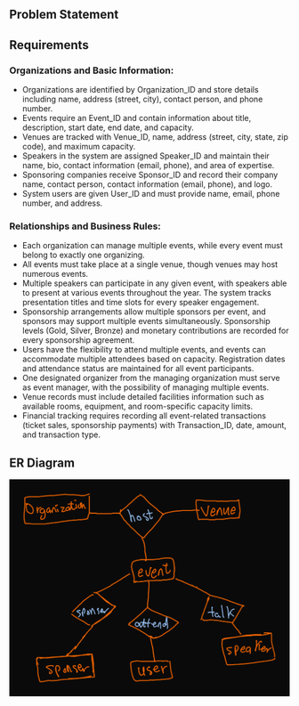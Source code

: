 ## Problem Statement

## Requirements 

### Organizations and Basic Information:

* Organizations are identified by Organization_ID and store details including name, address (street, city), contact person, and phone number.
* Events require an Event_ID and contain information about title, description, start date, end date, and capacity.
* Venues are tracked with Venue_ID, name, address (street, city, state, zip code), and maximum capacity.
* Speakers in the system are assigned Speaker_ID and maintain their name, bio, contact information (email, phone), and area of expertise.
* Sponsoring companies receive Sponsor_ID and record their company name, contact person, contact information (email, phone), and logo.
* System users are given User_ID and must provide name, email, phone number, and address.

### Relationships and Business Rules:

* Each organization can manage multiple events, while every event must belong to exactly one organizing.
* All events must take place at a single venue, though venues may host numerous events.
* Multiple speakers can participate in any given event, with speakers able to present at various events throughout the year. The system tracks presentation titles and time slots for every speaker engagement.
* Sponsorship arrangements allow multiple sponsors per event, and sponsors may support multiple events simultaneously. Sponsorship levels (Gold, Silver, Bronze) and monetary contributions are recorded for every sponsorship agreement.
* Users have the flexibility to attend multiple events, and events can accommodate multiple attendees based on capacity. Registration dates and attendance status are maintained for all event participants.
* One designated organizer from the managing organization must serve as event manager, with the possibility of managing multiple events.
* Venue records must include detailed facilities information such as available rooms, equipment, and room-specific capacity limits.
* Financial tracking requires recording all event-related transactions (ticket sales, sponsorship payments) with Transaction_ID, date, amount, and transaction type.

## ER Diagram

![1732440198077](imgs/er-diagram.png)
